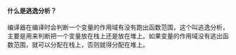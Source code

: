 #### 什么是逃逸分析？

编译器在编译时会判断一个变量的作用域有没有跑出函数范围，这个叫逃逸分析，主要是用来判断把一个变量放在栈上还是放在堆上。如果变量的作用域没有逃出函数范围，就可以分配在栈上，否则就得分配在堆上。


